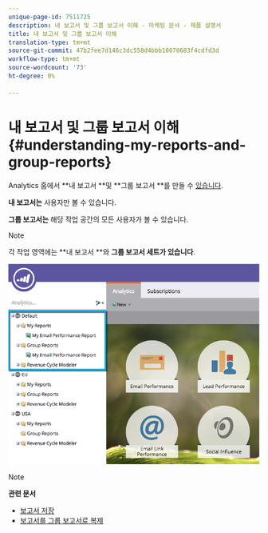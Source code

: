 ```yaml
---
unique-page-id: 7511725
description: 내 보고서 및 그룹 보고서 이해 - 마케팅 문서 - 제품 설명서
title: 내 보고서 및 그룹 보고서 이해
translation-type: tm+mt
source-git-commit: 47b2fee7d146c3dc558d4bbb10070683f4cdfd3d
workflow-type: tm+mt
source-wordcount: '73'
ht-degree: 0%

---
```



# 내 보고서 및 그룹 보고서 이해 {#understanding-my-reports-and-group-reports}

Analytics 홈에서 **내 보고서 **및 **그룹 보고서 **를 만들 수 [있습니다](navigating-the-analytics-home-page.md).

**내 보고서는** 사용자만 볼 수 있습니다.

**그룹 보고서는** 해당 작업 공간의 모든 사용자가 볼 수 있습니다.

>[!NOTE]
>
>각 작업 영역에는 **내 보고서 **와 **그룹 보고서 세트가 있습니다**.

![](assets/image2015-4-21-14-3a41-3a22.png)

>[!NOTE]
>
>**관련 문서**
>
>* [보고서 저장](save-a-report.md)
>* [보고서를 그룹 보고서로 복제](../../../../product-docs/reporting/basic-reporting/report-activity/clone-a-report-to-group-reports.md)

>



